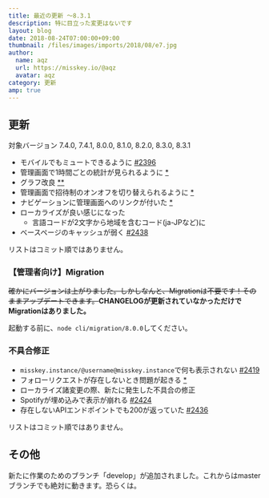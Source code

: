 ```yaml
---
title: 最近の更新 ～8.3.1
description: 特に目立った変更はないです
layout: blog
date: 2018-08-24T07:00:00+09:00
thumbnail: /files/images/imports/2018/08/e7.jpg
author:
  name: aqz
  url: https://misskey.io/@aqz
  avatar: aqz
category: 更新
amp: true
---
```

## 更新
対象バージョン 7.4.0, 7.4.1, 8.0.0, 8.1.0, 8.2.0, 8.3.0, 8.3.1

- モバイルでもミュートできるように [#2396](https://github.com/syuilo/misskey/pull/2396)
- 管理画面で1時間ごとの統計が見られるように [*](https://github.com/syuilo/misskey/commit/71a5662195b4b6a8d4d2c2fc357752b9da350b6f)
- グラフ改良 [*](https://github.com/syuilo/misskey/commit/4dee7d91b17148c5c3ee12c3bee193fccaeb22b6)[*](https://github.com/syuilo/misskey/commit/a294a881ec479b1a90b2c3ade4a160ddd2a03dac)
- 管理画面で招待制のオンオフを切り替えられるように [*](https://github.com/syuilo/misskey/commit/8ba178f795c771fd84739f4ff5ce65f135ca69ca)
- ナビゲーションに管理画面へのリンクが付いた [*](https://github.com/syuilo/misskey/pull/2412/commits/d98c67e13c1d9a12921f436c1434b902b66e34c8)
- ローカライズが良い感じになった
  * 言語コードが2文字から地域を含むコード(ja-JPなど)に
- ベースページのキャッシュが弱く [#2438](https://github.com/syuilo/misskey/pull/2438)

リストはコミット順ではありません。

### 【管理者向け】Migration
~~確かにバージョンは上がりました。しかしなんと、Migrationは不要です！そのままアップデートできます。~~**CHANGELOGが更新されていなかっただけでMigrationはありました。**

起動する前に、`node cli/migration/8.0.0`してください。

### 不具合修正
- `misskey.instance/@username@misskey.instance`で何も表示されない [#2419](https://github.com/syuilo/misskey/pull/2419)
- フォローリクエストが存在しないとき問題が起きる [*](https://github.com/syuilo/misskey/commit/e31a2f7e55bb96d661945d0475cc5cc678c0eb18)
- ローカライズ諸変更の際、新たに発生した不具合の修正
- Spotifyが埋め込みで表示が崩れる [#2424](https://github.com/syuilo/misskey/pull/2424)
- 存在しないAPIエンドポイントでも200が返っていた [#2436](https://github.com/syuilo/misskey/pull/2436)

リストはコミット順ではありません。

## その他
新たに作業のためのブランチ「develop」が追加されました。これからはmasterブランチでも絶対に動きます。恐らくは。
